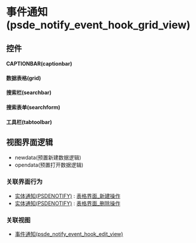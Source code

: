 # 事件通知(psde_notify_event_hook_grid_view)  <!-- {docsify-ignore-all} -->



## 控件
#### CAPTIONBAR(captionbar)
#### 数据表格(grid)
#### 搜索栏(searchbar)
#### 搜索表单(searchform)
#### 工具栏(tabtoolbar)

## 视图界面逻辑
  * newdata(预置新建数据逻辑)
  * opendata(预置打开数据逻辑)


### 关联界面行为
  * [实体通知(PSDENOTIFY)](module/extension/PSDENotify) : [表格界面_新建操作](module/extension/PSDENotify#界面行为)
  * [实体通知(PSDENOTIFY)](module/extension/PSDENotify) : [表格界面_删除操作](module/extension/PSDENotify#界面行为)

### 关联视图
  * [事件通知(psde_notify_event_hook_edit_view)](app/view/psde_notify_event_hook_edit_view)

<script>
 const { createApp } = Vue
  createApp({
    data() {
      return {

      }
    }
  }).use(ElementPlus).mount('#app')
</script>